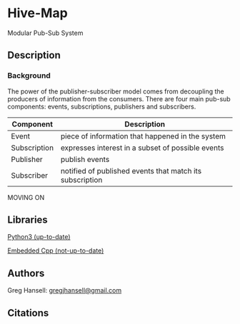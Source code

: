 # Hive-Map

Modular Pub-Sub System

## Description

### Background

The power of the publisher-subscriber model comes from decoupling the producers of information from the consumers. There are four main pub-sub components: events, subscriptions, publishers and subscribers.

|Component| Description|
|------------|----------|
|Event       | piece of information that happened in the system|
|Subscription| expresses interest in a subset of possible events|
|Publisher   | publish events|
|Subscriber  | notified of published events that match its subscription|

MOVING ON

## Libraries

[Python3 (up-to-date)](https://github.com/gregjhansell97/hive-map-python-3/)

[Embedded Cpp (not-up-to-date)](https://github.com/gregjhansell97/hive-map-cpp/)  
  
## Authors
Greg Hansell: gregjhansell@gmail.com

## Citations
